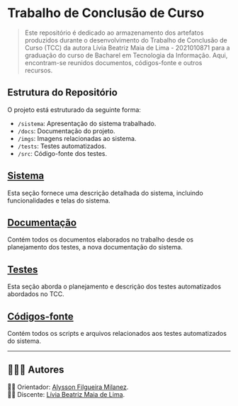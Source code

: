 # Trabalho de Conclusão de Curso
> Este repositório é dedicado ao armazenamento dos artefatos produzidos durante o desenvolvimento do Trabalho de Conclusão de Curso (TCC) da autora Lívia Beatriz Maia de Lima - 2021010871 para a graduação do curso de Bacharel em Tecnologia da Informação. Aqui, encontram-se reunidos documentos, códigos-fonte e outros recursos.

## Estrutura do Repositório

O projeto está estruturado da seguinte forma:

- `/sistema`: Apresentação do sistema trabalhado.
- `/docs`: Documentação do projeto.
- `/imgs`: Imagens relacionadas ao sistema.
- `/tests`: Testes automatizados.
- `/src`: Código-fonte dos testes.

## [Sistema](/sistema/sistema-reserva-salas.md)
Esta seção fornece uma descrição detalhada do sistema, incluindo funcionalidades e telas do sistema.

## [Documentação](/docs/)
Contém todos os documentos elaborados no trabalho desde os planejamento dos testes, a nova documentação do sistema.

## [Testes](/tests/introducao.md)
Esta seção aborda o planejamento e descrição dos testes automatizados abordados no TCC.

## [Códigos-fonte](/src/)
Contém todos os scripts e arquivos relacionados aos testes automatizados do sistema.

---

## 👨‍👧‍👧 Autores

:man_teacher: Orientador: [Alysson Filgueira Milanez](https://github.com/alyssonfm).</br>
:woman_student: Discente: [Lívia Beatriz Maia de Lima](https://github.com/liviabeatrizml).
